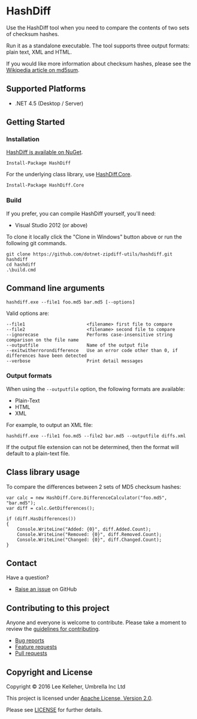 # HashDiff

Use the HashDiff tool when you need to compare the contents of two sets of checksum hashes.

Run it as a standalone executable. The tool supports three output formats: plain text, XML and HTML.

If you would like more information about checksum hashes, please see the [Wikipedia article on md5sum](http://en.wikipedia.org/wiki/Md5sum).

## Supported Platforms

* .NET 4.5 (Desktop / Server)


## Getting Started

### Installation

[HashDiff is available on NuGet](https://www.nuget.org/packages/HashDiff).

	Install-Package HashDiff

For the underlying class library, use [HashDiff.Core](https://www.nuget.org/packages/HashDiff.Core).

	Install-Package HashDiff.Core


### Build

If you prefer, you can compile HashDiff yourself, you'll need:

* Visual Studio 2012 (or above)

To clone it locally click the "Clone in Windows" button above or run the following git commands.

	git clone https://github.com/dotnet-zipdiff-utils/hashdiff.git hashdiff
	cd hashdiff
	.\build.cmd


## Command line arguments

	hashdiff.exe --file1 foo.md5 bar.md5 [--options]

Valid options are:

	--file1                       <filename> first file to compare
	--file2                       <filename> second file to compare
	--ignorecase                  Performs case-insensitive string comparison on the file name
	--outputfile                  Name of the output file
	--exitwitherrorondifference   Use an error code other than 0, if differences have been detected
	--verbose                     Print detail messages

### Output formats

When using the `--outputfile` option, the following formats are available:

* Plain-Text
* HTML
* XML

For example, to output an XML file:

	hashdiff.exe --file1 foo.md5 --file2 bar.md5 --outputfile diffs.xml

If the output file extension can not be determined, then the format will default to a plain-text file.


## Class library usage

To compare the differences between 2 sets of MD5 checksum hashes:

	var calc = new HashDiff.Core.DifferenceCalculator("foo.md5", "bar.md5");
	var diff = calc.GetDifferences();

	if (diff.HasDifferences())
	{
		Console.WriteLine("Added: {0}", diff.Added.Count);
		Console.WriteLine("Removed: {0}", diff.Removed.Count);
		Console.WriteLine("Changed: {0}", diff.Changed.Count);
	}


## Contact

Have a question?

* [Raise an issue](https://github.com/dotnet-zipdiff-utils/hashdiff/issues) on GitHub


## Contributing to this project

Anyone and everyone is welcome to contribute. Please take a moment to review the [guidelines for contributing](CONTRIBUTING.md).

* [Bug reports](CONTRIBUTING.md#bugs)
* [Feature requests](CONTRIBUTING.md#features)
* [Pull requests](CONTRIBUTING.md#pull-requests)


## Copyright and License

Copyright &copy; 2016 Lee Kelleher, Umbrella Inc Ltd

This project is licensed under [Apache License, Version 2.0](http://www.apache.org/licenses/LICENSE-2.0).

Please see [LICENSE](LICENSE.md) for further details.
